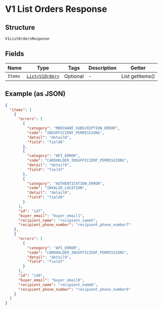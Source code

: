 
# V1 List Orders Response

## Structure

`V1ListOrdersResponse`

## Fields

| Name | Type | Tags | Description | Getter |
|  --- | --- | --- | --- | --- |
| `Items` | [`List<V1Order>`](../../doc/models/v1-order.md) | Optional | - | List<V1Order> getItems() |

## Example (as JSON)

```json
{
  "items": [
    {
      "errors": [
        {
          "category": "MERCHANT_SUBSCRIPTION_ERROR",
          "code": "INSUFFICIENT_PERMISSIONS",
          "detail": "detail8",
          "field": "field6"
        },
        {
          "category": "API_ERROR",
          "code": "CARDHOLDER_INSUFFICIENT_PERMISSIONS",
          "detail": "detail9",
          "field": "field7"
        },
        {
          "category": "AUTHENTICATION_ERROR",
          "code": "INVALID_LOCATION",
          "detail": "detail0",
          "field": "field8"
        }
      ],
      "id": "id7",
      "buyer_email": "buyer_email1",
      "recipient_name": "recipient_name5",
      "recipient_phone_number": "recipient_phone_number7"
    },
    {
      "errors": [
        {
          "category": "API_ERROR",
          "code": "CARDHOLDER_INSUFFICIENT_PERMISSIONS",
          "detail": "detail9",
          "field": "field7"
        }
      ],
      "id": "id8",
      "buyer_email": "buyer_email0",
      "recipient_name": "recipient_name6",
      "recipient_phone_number": "recipient_phone_number6"
    }
  ]
}
```

